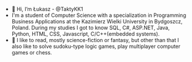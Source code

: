 - 👋 Hi, I’m Łukasz - @TaktyKK1
- I'm a student of Computer Science with a specialization in Programming Business Applications at the Kazimierz Wielki University in Bydgoszcz, Poland. 
During my studies I got to know SQL, C#, ASP.NET, Java, Python, HTML, CSS, Javascript, C/C++(embedded systems).
- 👀 I like to read, mostly science-fiction or fantasy, but other than that I also like to solve sudoku-type logic games, play multiplayer computer games or chess.


<!---
TaktyKK1/TaktyKK1 is a ✨ special ✨ repository because its `README.md` (this file) appears on your GitHub profile.
You can click the Preview link to take a look at your changes.
--->
